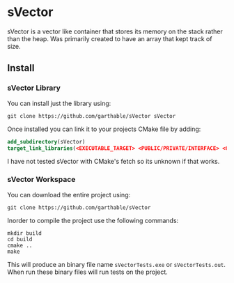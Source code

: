 # sVector
sVector is a vector like container that stores its memory on the stack rather than the heap. Was primarily created to have an array that kept track of size.
## Install
### sVector Library
You can install just the library using:
```console
git clone https://github.com/garthable/sVector sVector
```
Once installed you can link it to your projects CMake file by adding:
```cmake
add_subdirectory(sVector)
target_link_libraries(<EXECUTABLE_TARGET> <PUBLIC/PRIVATE/INTERFACE> <OTHER_LIBRARIES> sVector)
```
I have not tested sVector with CMake's fetch so its unknown if that works.
### sVector Workspace
You can download the entire project using:
```console
git clone https://github.com/garthable/sVector
```
Inorder to compile the project use the following commands:
```console
mkdir build
cd build
cmake ..
make
```
This will produce an binary file name ```sVectorTests.exe``` or ```sVectorTests.out```. When run these binary files will run tests on the project.